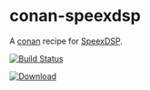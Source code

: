 # conan-speexdsp
A [conan](https://conan.io/) recipe for [SpeexDSP](https://github.com/xiph/speexdsp).

[![Build Status](https://dev.azure.com/qnohot/qnohot/_apis/build/status/qno.conan-speexdsp?branchName=master)](https://dev.azure.com/qnohot/qnohot/_build/latest?definitionId=2&branchName=master)

[ ![Download](https://api.bintray.com/packages/qno/conan-public/SpeexDSP%3Aqno/images/download.svg) ](https://bintray.com/qno/conan-public/SpeexDSP%3Aqno/_latestVersion)
